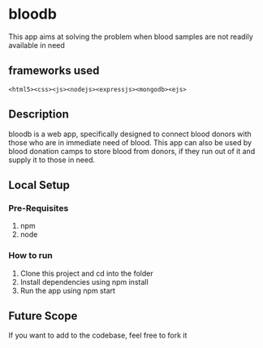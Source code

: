 # bloodb
This app aims at solving the problem when blood samples are not readily available in need

## frameworks used
    <html5><css><js><nodejs><expressjs><mongodb><ejs>
    
## Description
bloodb is a web app, specifically designed to connect blood donors with those who are in immediate need of blood.
This app can also be used by blood donation camps to store blood from donors, if they run out of it and supply it
to those in need. 

## Local Setup
### Pre-Requisites
1. npm
2. node

### How to run
1. Clone this project and cd into the folder
2. Install dependencies using npm install
3. Run the app using npm start

## Future Scope
If you want to add to the codebase, feel free to fork it 
